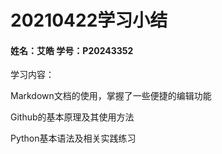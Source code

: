 # 20210422学习小结

#### 姓名：艾皓      学号：P20243352

学习内容：

Markdown文档的使用，掌握了一些便捷的编辑功能

Github的基本原理及其使用方法

Python基本语法及相关实践练习
